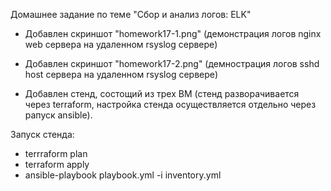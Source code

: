 Домашнее задание по теме "Сбор и анализ логов: ELK" 
- Добавлен скриншот "homework17-1.png" (демонстрация логов nginx web сервера на удаленном rsyslog сервере)
- Добавлен скриншот "homework17-2.png" (демнострация логов sshd host сервера на удаленном rsyslog сервере)


- Добавлен стенд, состощий из трех ВМ (стенд разворачивается через terraform, настройка стенда осуществляется отдельно через рапуск ansible).

Запуск стенда:
- terrraform plan
- terraform apply
- ansible-playbook playbook.yml -i inventory.yml
